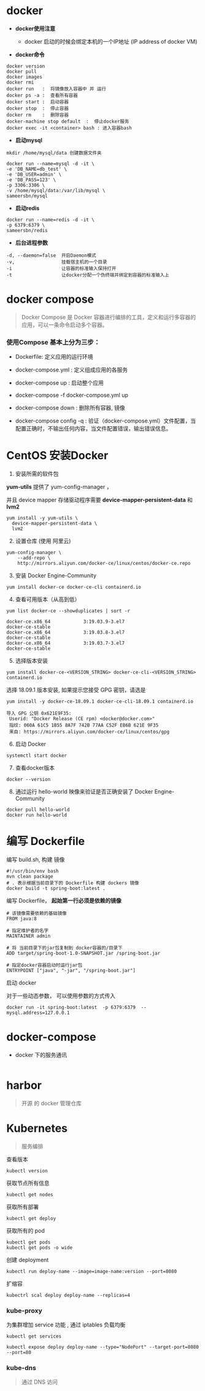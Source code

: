 # docker

* **docker使用注意**
    * docker 启动的时候会绑定本机的一个IP地址 (IP address of docker VM)


* **docker命令**

```
docker version
docker pull
docker images
docker rmi
docker run   :  将镜像放入容器中 并 运行
docker ps -a :  查看所有容器
docker start :  启动容器
docker stop  :  停止容器
docker rm    :  删除容器
docker-machine stop default  :  停止docker服务
docker exec -it <container> bash : 进入容器bash
```


* **启动mysql**

```
mkdir /home/mysql/data 创建数据文件夹 

docker run --name=mysql -d -it \
-e 'DB_NAME=db_test' \
-e 'DB_USER=admin' \
-e 'DB_PASS=123' \
-p 3306:3306 \
-v /home/mysql/data:/var/lib/mysql \
sameersbn/mysql
```


* **启动redis**

```
docker run --name=redis -d -it \
-p 6379:6379 \
sameersbn/redis
```


* **后台进程参数**

```
-d, --daemon=false	开启Daemon模式
-v,                 挂载宿主机的一个目录
-i                  让容器的标准输入保持打开
-t                  让docker分配一个伪终端并绑定到容器的标准输入上
```


# docker compose
> Docker Compose 是 Docker 容器进行编排的工具，定义和运行多容器的应用，可以一条命令启动多个容器。

### 使用Compose 基本上分为三步：

* Dockerfile:  定义应用的运行环境
* docker-compose.yml : 定义组成应用的各服务
* docker-compose up  : 启动整个应用

* docker-compose -f docker-compose.yml up
* docker-compose down : 删除所有容器, 镜像
* docker-compose config  -q : 验证（docker-compose.yml）文件配置，当配置正确时，不输出任何内容，当文件配置错误，输出错误信息。 





# CentOS 安装Docker

1. 安装所需的软件包 

**yum-utils** 提供了 yum-config-manager ，

并且 device mapper 存储驱动程序需要 **device-mapper-persistent-data** 和 **lvm2**

```
yum install -y yum-utils \
  device-mapper-persistent-data \
  lvm2
```

2. 设置仓库 (使用 阿里云)

```
yum-config-manager \
    --add-repo \
    http://mirrors.aliyun.com/docker-ce/linux/centos/docker-ce.repo
```

3. 安装 Docker Engine-Community

```
yum install docker-ce docker-ce-cli containerd.io
```

4. 查看可用版本（从高到低）

```
yum list docker-ce --showduplicates | sort -r

docker-ce.x86_64            3:19.03.9-3.el7                     docker-ce-stable
docker-ce.x86_64            3:19.03.8-3.el7                     docker-ce-stable
docker-ce.x86_64            3:19.03.7-3.el7                     docker-ce-stable
```

5. 选择版本安装  

```
yum install docker-ce-<VERSION_STRING> docker-ce-cli-<VERSION_STRING> containerd.io
```

选择 18.09.1 版本安装, 如果提示您接受 GPG 密钥，请选是

```
yum install -y docker-ce-18.09.1 docker-ce-cli-18.09.1 containerd.io
```

```
导入 GPG 公钥 0x621E9F35:
 Userid: "Docker Release (CE rpm) <docker@docker.com>"
 指纹: 060A 61C5 1B55 8A7F 742B 77AA C52F EB6B 621E 9F35
 来自: https://mirrors.aliyun.com/docker-ce/linux/centos/gpg
```

6. 启动 Docker

```
systemctl start docker
```

7. 查看docker版本

```
docker --version
```

8. 通过运行 hello-world 映像来验证是否正确安装了 Docker Engine-Community

```
docker pull hello-world
docker run hello-world
```



# 编写 Dockerfile

编写 build.sh,   构建 镜像

```shell
#!/usr/bin/env bash
mvn clean package
# . 表示根据当前目录下的 Dockerfile 构建 dockers 镜像
docker build -t spring-boot:latest .
```

编写 Dockerfile， **起始第一行必须是依赖的镜像**

```
# 该镜像需要依赖的基础镜像
FROM java:8

# 指定维护者的名字
MAINTAINER admin

# 将 当前目录下的jar包复制到 docker容器的/目录下
ADD target/spring-boot-1.0-SNAPSHOT.jar /spring-boot.jar

# 指定docker容器启动时运行jar包
ENTRYPOINT ["java", "-jar", "/spring-boot.jar"]
```

启动 docker

对于一些动态参数， 可以使用参数的方式传入

```
docker run -it spring-boot:latest  -p 6379:6379  --mysql.address=127.0.0.1
```



# docker-compose

* docker 下的服务通讯

```

```





# harbor

>  开源 的 docker 管理仓库





# Kubernetes

>  服务编排

查看版本

```
kubectl version
```

获取节点所有信息

```
kubectl get nodes
```

获取所有部署

```
kubectl get deploy
```

获取所有的 pod

```
kubectl get pods
kubectl get pods -o wide
```

创建 deployment

```
kubectl run deploy-name --image=image-name:version --port=8080
```

扩缩容

```
kubectrl scal deploy deploy-name --replicas=4
```



### kube-proxy

为集群增加 service 功能 , 通过 iptables 负载均衡

```
kubectl get services
```

```
kubectl expose deploy deploy-name --type="NodePort" --target-port=8080 --port=80
```



### kube-dns

> 通过 DNS 访问

```

```





